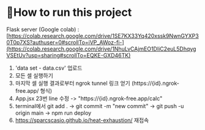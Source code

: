 # How to run this project

Flask server (Google colab) : [https://colab.research.google.com/drive/1SE7KX33Yq420xssk9NwnGYXP30T0p7XS?authuser=0#scrollTo=iVP_AWoz-fi-](https://colab.research.google.com/drive/1NhuLvCAjmEO1DIiC2euL5DhqygVSEtUv?usp=sharing#scrollTo=EQKE-GXD46TK)
1) 'data set - data.csv' 업로드
2) 모든 셀 실행하기
3) 마지막 셀 실행 결과로부터 ngrok tunnel 링크 얻기 (https://{id}.ngrok-free.app/ 형식)
4) App.jsx 23번 line 수정 -> "https://{id}.ngrok-free.app/calc"
5) terminal에서 git add . -> git commit -m "new commit" -> git push -u origin main -> npm run deploy
6) https://sparcscasio.github.io/heat-exhaustion/ 재접속
